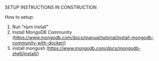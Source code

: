SETUP INSTRUCTIONS IN CONSTRUCTION

How to setup:

1. Run "npm install"
2. Install MongoDB Community (https://www.mongodb.com/docs/manual/tutorial/install-mongodb-community-with-docker/)
3. install mongosh (https://www.mongodb.com/docs/mongodb-shell/install/)